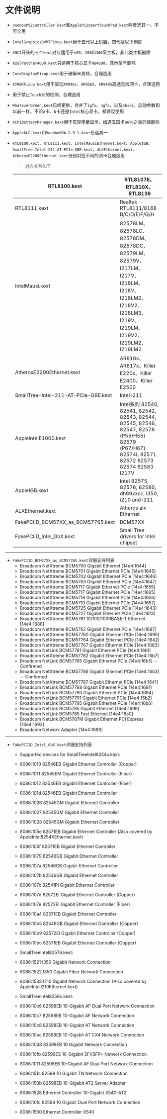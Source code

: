 # 文件说明
- `VoodooPS2Controller.kext`和`ApplePS2SmartTouchPad.kext`两者选其一，不可全用
- `IntelGraphicsDVMTFixup.kext`用于五代以上机器，四代及以下删除
- `XHCI`开头的三个`kext`对应适用于`x99`、`200`和`300`系主板，非此类主板删除
- `AzulPatcher4600.kext`只适用于核心显卡`HD4600`，其他型号删除
- `CoreDisplayFixup.kext`用于破解`4K`支持，合理选用
- `ATH9KFixup.kext`用于驱动`AR946x`、`AR956X`、`AR9485`高通无线网卡，合理选用
- 用于禁止`TouchID`的检测，合理选用
- `WhateverGreen.kext`已经更新，合并了`igfx`、`ngfx`，以及`Shiki`，启动参数和以前一样，不论`A`卡、`N`卡还是`Intel`核心显卡，都建议使用
- `ACPIBatteryManager.kext`用于实现电量显示，如遇五国卡`BAT0`之类的请删除
- `AppleALC.kext`和`VoodooHDA-2.9.1.kext`任选其一
- `RTL8100.kext`、`RTL8111.kext`、`IntelMausiEthernet.kext`、`AppleIGB`、`SmallTree-Intel-211-AT-PCIe-GBE.kext`、`ALXEthernet.kext`、`AtherosE2200Ethernet.kext`分别对应不同的网卡合理选用

    > 对应关系如下
    
    | RTL8100.kext | RTL8107E、RTL810X、RTL8139 |
    | --- | --- |
    | RTL8111.kext | Realtek RTL8111/8168 B/C/D/E/F/G/H |
    | IntelMausi.kext | 82578LM、82578LC、82578DM、82578DC、82579LM、82579V、I217LM、I217V、I218LM、I218V、I218LM2、I218V2、I218LM3、I219V、I219LM、I219V2、I219LM2、I219LM2  |
    | AtherosE2200Ethernet.kext | AR816x、AR817x、Killer E220x、Killer E2400、Killer E2500  |
    |SmallTree-Intel-211-AT-PCIe-GBE.kext  |  Intel I211|
    | AppleIntelE1000.kext | Intel系列 82540, 82541, 82542, 82543, 82544, 82545, 82546, 82547, 82578 (P55/H55)  82579 (P67/H67) 82574L 82571 82572 82573 82574 82583 I217V |
    | AppleIGB.kext | Intel 82575, 82576, 82580, dh89xxcc, i350, i210 and i211 |
    | ALXEthernet.kext | Atheros alx Ethernet |
    | FakePCIID_BCM57XX_as_BCM57765.kext | BCM57XX |
    | FakePCIID_Intel_GbX.kext | Small Tree drivers for Intel chipset |
    
----

- `FakePCIID_BCM57XX_as_BCM57765.kext`详细支持列表
  - Broadcom NetXtreme BCM5700 Gigabit Ethernet [14e4:1644]
  - Broadcom NetXtreme BCM5701 Gigabit Ethernet PCIe [14e4:1645]
  - Broadcom NetXtreme BCM5702 Gigabit Ethernet PCIe [14e4:1646]
  - Broadcom NetXtreme BCM5703 Gigabit Ethernet PCIe [14e4:1647]
  - Broadcom NetXtreme BCM5717 Gigabit Ethernet PCIe [14e4:1655]
  - Broadcom NetXtreme BCM5717 Gigabit Ethernet PCIe [14e4:1665]
  - Broadcom NetXtreme BCM5718 Gigabit Ethernet PCIe [14e4:1656]
  - Broadcom NetXtreme BCM5719 Gigabit Ethernet PCIe [14e4:1657]
  - Broadcom NetXtreme BCM5725 Gigabit Ethernet PCIe [14e4:1643]
  - Broadcom NetXtreme BCM5727 Gigabit Ethernet PCIe [14e4:16f3]
  - Broadcom NetXtreme BCM5761 10/100/1000BASE-T Ethernet [14e4:1688]
  - Broadcom NetXtreme BCM5762 Gigabit Ethernet PCIe [14e4:1687]
  - Broadcom NetXtreme BCM57760 Gigabit Ethernet PCIe [14e4:1690]
  - Broadcom NetXtreme BCM57764 Gigabit Ethernet PCIe [14e4:1642]
  - Broadcom NetXtreme BCM57767 Gigabit Ethernet PCIe [14e4:1683]
  - Broadcom NetLink BCM57781 Gigabit Ethernet PCIe [14e4:16b1]
  - Broadcom NetXtreme BCM57782 Gigabit Ethernet PCIe [14e4:16b7]
  - Broadcom NetLink BCM57785 Gigabit Ethernet PCIe [14e4:16b5] -- Confirmed
  - Broadcom NetXtreme BCM57786 Gigabit Ethernet PCIe [14e4:16b3] -- Confirmed
  - Broadcom NetXtreme BCM57787 Gigabit Ethernet PCIe [14e4:1641]
  - Broadcom NetLink BCM57788 Gigabit Ethernet PCIe [14e4:1691]
  - Broadcom NetLink BCM57790 Gigabit Ethernet PCIe [14e4:1694]
  - Broadcom NetLink BCM57791 Gigabit Ethernet PCIe [14e4:16b2]
  - Broadcom NetLink BCM57795 Gigabit Ethernet PCIe [14e4:16b6]
  - Broadcom NetLink BCM5785 Gigabit Ethernet [14e4:1699]
  - Broadcom NetLink BCM5785 Fast Ethernet [14e4:16a0]
  - Broadcom NetLink BCM5787M Gigabit Ethernet PCI Express [14e4:1693]
  - Broadcom Network Adapter [14e4:1689]

----

- `FakePCIID_Intel_GbX.kext`详细支持列表
  - Supported devices for SmallTreeIntel8254x.kext:
  - 8086:1010 82546EB Gigabit Ethernet Controller (Copper)
  - 8086:1011 82545EM Gigabit Ethernet Controller (Fiber)
  - 8086:1012 82546EB Gigabit Ethernet Controller (Fiber)
  - 8086:101d 82546EB Gigabit Ethernet Controller
  - 8086:1026 82545GM Gigabit Ethernet Controller
  - 8086:1027 82545GM Gigabit Ethernet Controller
  - 8086:1028 82545GM Gigabit Ethernet Controller
  - 8086:105e 82571EB Gigabit Ethernet Controller (Also covered by AppleIntel8254XEthernet.kext)
  - 8086:105f 82571EB Gigabit Ethernet Controller
  - 8086:1079 82546GB Gigabit Ethernet Controller
  - 8086:107a 82546GB Gigabit Ethernet Controller
  - 8086:107b 82546GB Gigabit Ethernet Controller
  - 8086:107c 82541PI Gigabit Ethernet Controller
  - 8086:107d 82572EI Gigabit Ethernet Controller (Copper)
  - 8086:107e 82572EI Gigabit Ethernet Controller (Fiber)
  - 8086:10a4 82571EB Gigabit Ethernet Controller
  - 8086:10b5 82546GB Gigabit Ethernet Controller (Copper)
  - 8086:10b9 82572EI Gigabit Ethernet Controller (Copper)
  - 8086:10bc 82571EB Gigabit Ethernet Controller (Copper)

  - SmallTreeIntel82576.kext:
  - 8086:1521 I350 Gigabit Network Connection
  - 8086:1522 I350 Gigabit Fiber Network Connection
  - 8086:1533 I210 Gigabit Network Connection (Also covered by AppleIntelI210Ethernet.kext)

  - SmallTreeIntel8259x.kext:
  - 8086:10c6 82598EB 10-Gigabit AF Dual Port Network Connection
  - 8086:10c7 82598EB 10-Gigabit AF Network Connection
  - 8086:10c8 82598EB 10-Gigabit AT Network Connection
  - 8086:10ec 82598EB 10-Gigabit AT CX4 Network Connection
  - 8086:10d8 82599EB 10 Gigabit Network Connection
  - 8086:10fb 82599ES 10-Gigabit SFI/SFP+ Network Connection
  - 8086:10f1 82598EB 10-Gigabit AF Dual Port Network Connection
  - 8086:151c 82599 10 Gigabit TN Network Connection
  - 8086:150b 82598EB 10-Gigabit AT2 Server Adapter
  - 8086:1528 Ethernet Controller 10-Gigabit X540-AT2
  - 8086:10fc 82599 10 Gigabit Dual Port Network Connection
  - 8086:1560 Ethernet Controller X540
